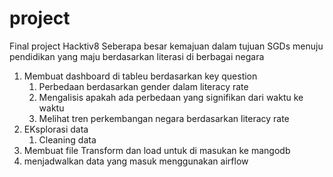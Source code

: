 # project
Final project Hacktiv8
Seberapa besar kemajuan dalam tujuan SGDs menuju pendidikan yang maju berdasarkan literasi di berbagai negara
1. Membuat dashboard di tableu berdasarkan key question
    1. Perbedaan berdasarkan gender dalam literacy rate
    2. Mengalisis apakah ada perbedaan yang signifikan dari waktu ke waktu 
    3. Melihat tren perkembangan negara berdasarkan literacy rate
2. EKsplorasi data 
    1. Cleaning data
3. Membuat file Transform dan load untuk di masukan ke mangodb
4. menjadwalkan  data yang masuk menggunakan airflow 
 


